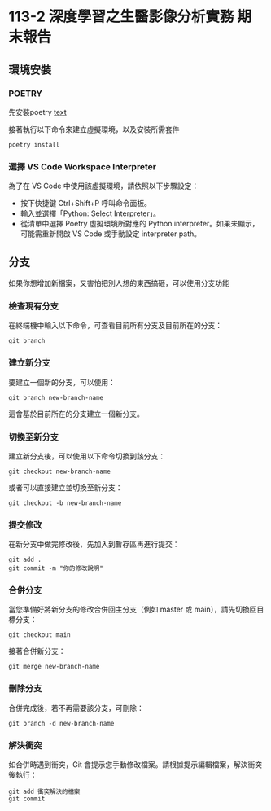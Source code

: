 # 113-2 深度學習之生醫影像分析實務 期末報告

## 環境安裝

### POETRY

先安裝poetry
[text](https://blog.kyomind.tw/python-poetry/)

接著執行以下命令來建立虛擬環境，以及安裝所需套件

```shell
poetry install
```

### 選擇 VS Code Workspace Interpreter

為了在 VS Code 中使用該虛擬環境，請依照以下步驟設定：

- 按下快捷鍵 Ctrl+Shift+P 呼叫命令面板。
- 輸入並選擇「Python: Select Interpreter」。
- 從清單中選擇 Poetry 虛擬環境所對應的 Python interpreter。如果未顯示，可能需重新開啟 VS Code 或手動設定 interpreter path。

## 分支

如果你想增加新檔案，又害怕把別人想的東西搞砸，可以使用分支功能

### 檢查現有分支

在終端機中輸入以下命令，可查看目前所有分支及目前所在的分支：

```shell
git branch
```

### 建立新分支

要建立一個新的分支，可以使用：

```shell
git branch new-branch-name
```

這會基於目前所在的分支建立一個新分支。

### 切換至新分支

建立新分支後，可以使用以下命令切換到該分支：

```shell
git checkout new-branch-name
```

或者可以直接建立並切換至新分支：

```shell
git checkout -b new-branch-name
```

### 提交修改

在新分支中做完修改後，先加入到暫存區再進行提交：

```shell
git add .
git commit -m "你的修改說明"
```

### 合併分支

當您準備好將新分支的修改合併回主分支（例如 master 或 main），請先切換回目標分支：

```shell
git checkout main
```

接著合併新分支：

```shell
git merge new-branch-name
```

### 刪除分支

合併完成後，若不再需要該分支，可刪除：

```shell
git branch -d new-branch-name
```

### 解決衝突

如合併時遇到衝突，Git 會提示您手動修改檔案。請根據提示編輯檔案，解決衝突後執行：

```shell
git add 衝突解決的檔案
git commit
```
